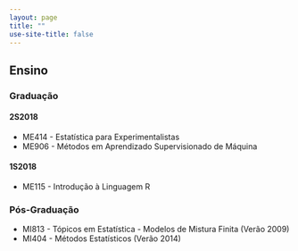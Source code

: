 ```yaml
---
layout: page
title: ""
use-site-title: false
---
```


## Ensino

### Graduação

#### 2S2018
* ME414 - Estatística para Experimentalistas
* ME906 - Métodos em Aprendizado Supervisionado de Máquina

#### 1S2018
* ME115 - Introdução à Linguagem R 

### Pós-Graduação
* MI813 - Tópicos em Estatística - Modelos de Mistura Finita (Verão 2009)
* MI404 - Métodos Estatísticos (Verão 2014)
